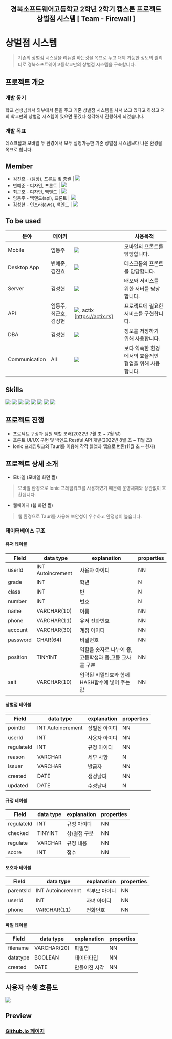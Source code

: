 <h2 align="middle">경북소프트웨어고등학교 2학년 2학기 캡스톤 프로젝트<br>상벌점 시스템 [ Team - Firewall ]</h2>

# 상벌점 시스템
> 기존의 상벌점 시스템을 리뉴얼 하는것을 목표로 두고 대체 가능한 정도의 퀄리티로 경북소프트웨어고등학교만의 상벌점 시스템을 구축합니다.

## 프로젝트 개요
### 개발 동기
학교 선생님께서 외부에서 돈을 주고 기존 상벌점 시스템을 사서 쓰고 있다고 하셨고 저희 학교만의 상벌점 시스템이 있으면 좋겠다 생각해서 진행하게 되었습니다.
### 개발 목표
데스크탑과 모바일 두 환경에서 모두 실행가능한 기존 상벌점 시스템보다 나은 환경을 목표로 합니다.

## Member
* 김진효 - (팀장), 프론트 및 총괄 | <a href="https://github.com/jinhyo-dev" target="_blank"><img src="https://img.shields.io/badge/GitHub-181717?style=flat-square&logo=GitHub&logoColor=white"/></a>
* 변예준 - 디자인, 프론트 | <a href="https://github.com/yejun178" target="_blank"><img src="https://img.shields.io/badge/GitHub-181717?style=flat-square&logo=GitHub&logoColor=white"/></a>
* 최근호 - 디자인, 백엔드 | <a href="https://github.com/cghsuw256" target="_blank"><img src="https://img.shields.io/badge/GitHub-181717?style=flat-square&logo=GitHub&logoColor=white"/></a>
* 임동주 - 백엔드(api), 프론트 | <a href="https://github.com/DocRAID" target="_blank"><img src="https://img.shields.io/badge/GitHub-181717?style=flat-square&logo=GitHub&logoColor=white"/></a>
* 김성현 - 인프라(aws), 백엔드 | <a href="https://github.com/HYUN-8265" target="_blank"><img src="https://img.shields.io/badge/GitHub-181717?style=flat-square&logo=GitHub&logoColor=white"/></a>

## To be used

| 분야 | 메이커 |  | 사용목적 |
| ------------- | ---------------------- | -------------------------- | ---------------- |
| Mobile  | 임동주 | <a href="https://ionicframework.com/"><img src="https://img.shields.io/badge/Ionic-3880FF?style=flat-square&logo=Ionic&logoColor=white"/></a> | 모바일의 프론트를 담당합니다. |
| Desktop App | 변예준, 김진효 | <a href="https://tauri.app/ko/"><img src="https://img.shields.io/badge/Tauri-FFC131?style=flat-square&logo=Tauri&logoColor=white"/></a>  | 데스크톱의 프론트를 담당합니다. |
| Server | 김성현 | <a href="https://docs.aws.amazon.com/"><img src="https://img.shields.io/badge/Amazon AWS-232F3E?style=flat-square&logo=Amazon AWS&logoColor=white"/></a> | 배포와 서비스를 위한 서버를 담당합니다. |
| API | 임동주, 최근호, 김성현 |  <a href="https://nestjs.com/"><img src="https://img.shields.io/badge/NestJS-E0234E?style=flat-square&logo=NestJS&logoColor=white"/></a>, actix [https://actix.rs]| 프로젝트에 필요한 서비스를 구현합니다. |
| DBA | 김성현  | <a href="https://www.mysql.com/"><img src="https://img.shields.io/badge/MySql-4479A1?style=flat-square&logo=MySql&logoColor=white"/></a> | 정보를 저장하기 위해 사용합니다. |
| Communication | All | <a href="https://discord.com/"><img src="https://img.shields.io/badge/Discord-5865F2?style=flat-square&logo=Discord&logoColor=white"/></a> | 보다 익숙한 환경에서의 효율적인 협업을 위해 사용합니다. |

## Skills
<a href=""><img src="https://img.shields.io/badge/React-61DAFB?style=for-the-badge&logo=React&logoColor=white"/></a>
<a href="https://ionicframework.com/"><img src="https://img.shields.io/badge/Ionic-3880FF?style=for-the-badge&logo=Ionic&logoColor=white"/></a>
<a href="https://tauri.app/ko/"><img src="https://img.shields.io/badge/Tauri-FFC131?style=for-the-badge&logo=Tauri&logoColor=white"/></a>
<a href="https://docs.aws.amazon.com/"><img src="https://img.shields.io/badge/Amazon AWS-232F3E?style=for-the-badge&logo=Amazon AWS&logoColor=white"/></a>
<a href="https://nodejs.org/en/"><img src="https://img.shields.io/badge/Node.js-339933?style=for-the-badge&logo=Node.js&logoColor=white"/></a>
<a href="https://www.typescriptlang.org/"><img src="https://img.shields.io/badge/TypeScript-3178C6?style=for-the-badge&logo=TypeScript&logoColor=white"/></a>
<a href="https://nestjs.com/"><img src="https://img.shields.io/badge/NestJS-E0234E?style=for-the-badge&logo=NestJS&logoColor=white"/></a>
<a href="https://www.mysql.com/"><img src="https://img.shields.io/badge/MySql-4479A1?style=for-the-badge&logo=MySql&logoColor=white"/></a>

## 프로젝트 진행
 + 프로젝트 구상과 팀원 역할 분배(2022년 7월 초 ~ 7월 말)
 + 프론트 UI/UX 구현 및 백엔드 Restful API 개발(2022년 8월 초 ~ 11월 초)
 + Ionic 프레임워크와 Tauri를 이용해 각각 웹앱과 앱으로 변환(11월 초 ~ 현재)

## 프로젝트 상세 소개
 + 모바일
 (모바일 화면 짤)
 > 모바일 환경으로 Ionic 프레임워크를 사용하였기 때문에 운영체제와 상관없이 호환됩니다.
 + 웹페이지
 (웹 화면 짤)
 > 웹 환경으로 Tauri를 사용해 보안성이 우수하고 안정성이 높습니다.

### 데이터베이스 구조
#### 유저 테이블
| Field | data type | explanation | properties |
| ---------- | -------- | --------------- | -------- |
| userId | INT Autoincrement | 사용자 아이디 | NN |
| grade | INT | 학년 | N |
| class | INT | 반 | N |
| number | INT | 번호 | N |
| name | VARCHAR(10) | 이름 | NN |
| phone | VARCHAR(11) | 유저 전화번호 | NN |
| account | VARCHAR(30) | 계정 아이디 | NN |
| password | CHAR(64) | 비밀번호 | NN |
| position | TINYINT | 역할을 숫자로 나누어 중,고등학생과 중,고등 교사를 구분 | NN |
| salt | VARCHAR(10) | 입력된 비밀번호와 함께 HASH함수에 넣어 주는 값 | NN |
#### 상벌점 테이블
| Field | data type | explanation | properties |
| ---------- | -------- | --------------- | -------- |
| pointId | INT Autoincrement | 상벌점 아이디 | NN |
| userId | INT | 사용자 아이디 | NN |
| regulateId | INT | 규정 아이디 | NN |
| reason | VARCHAR | 세부 사항 | N |
| issuer | VARCHAR | 발급자 | NN |
| created | DATE | 생성날짜 | NN |
| updated | DATE | 수정날짜 | N |
#### 규정 테이블
| Field | data type | explanation | properties |
| ---------- | -------- | --------------- | -------- |
| regulateId | INT | 규정 아이디 | NN |
| checked | TINYINT | 상/벌점 구분 | NN |
| regulate | VARCHAR | 규정 내용 | NN |
| score | INT | 점수 | NN |
#### 보호자 테이블
| Field | data type | explanation | properties |
| ---------- | -------- | --------------- | -------- |
| parentsId | INT Autoincrement | 학부모 아이디 | NN |
| userId | INT | 자녀 아이디 | NN |
| phone | VARCHAR(11) | 전화번호 | NN |
#### 파일 테이블
| Field | data type | explanation | properties |
| ---------- | -------- | --------------- | -------- |
| filename | VARCHAR(20) | 파일명 | NN |
| datatype | BOOLEAN | 데이터타입 | NN |
| created | DATE | 만들어진 시각 | NN |

## 사용자 수행 흐름도

<img src="https://cdn.discordapp.com/attachments/408947039486083072/1056855354505449572/IMG_4658.png" />

## Preview

### [Github.io 페이지](https://team-firewall.github.io/)
